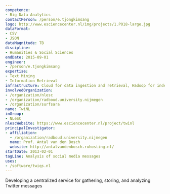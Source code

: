 ```yaml
---
competence:
- Big Data Analytics
contactPerson: /person/e.tjongkimsang
logo: http://www.esciencecenter.nl/img/projects/1.P018-large.jpg
dataFormat:
- CSV
- JSON
dataMagnitude: TB
discipline:
- Humanities & Social Sciences
endDate: 2015-09-01
engineer:
- /person/e.tjongkimsang
expertise:
- Text Mining
- Information Retrieval
infrastructure: Cloud for data ingestion and retrieval, Hadoop for indexing and searching
involvedOrganization:
- /organization/nlesc
- /organization/radboud.university.nijmegen
- /organization/surfsara
name: TwiNL
inGroup:
- NLeSC
nlescWebsite: https://www.esciencecenter.nl/project/twinl
principalInvestigator:
- affiliation:
  - /organization/radboud.university.nijmegen
  name: Prof. Antal van den Bosch
  website: http://antalvandenbosch.ruhosting.nl/
startDate: 2013-02-01
tagLine: Analysis of social media messages
uses:
- /software/twiqs.nl
---
```

Developing a centralized service for gathering, storing, and analyzing Twitter messages
